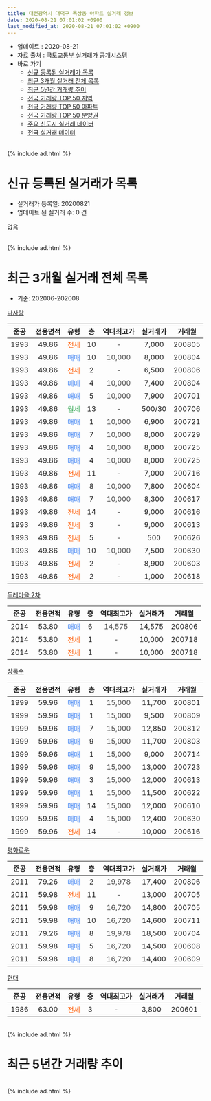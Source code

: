 ```yaml
---
title: 대전광역시 대덕구 목상동 아파트 실거래 정보
date: 2020-08-21 07:01:02 +0900
last_modified_at: 2020-08-21 07:01:02 +0900
---
```


* 업데이트 : 2020-08-21
* 자료 출처 : [국토교통부 실거래가 공개시스템](http://rt.molit.go.kr)
* 바로 가기
    * [신규 등록된 실거래가 목록](#신규-등록된-실거래가-목록)
    * [최근 3개월 실거래 전체 목록](#최근-3개월-실거래-전체-목록)
    * [최근 5년간 거래량 추이](#최근-5년간-거래량-추이)
    * [전국 거래량 TOP 50 지역](https://inasie.github.io/apt-trade-info/최근-3개월-전국에서-가장-거래가-많이-발생한-지역)
    * [전국 거래량 TOP 50 아파트](https://inasie.github.io/apt-trade-info/최근-3개월-전국에서-가장-거래가-많이-발생한-아파트)
    * [전국 거래량 TOP 50 분양권](https://inasie.github.io/apt-trade-info/최근-3개월-전국에서-가장-거래가-많이-발생한-분양권)
    * [주요 신도시 실거래 데이터](https://inasie.github.io/apt-trade-info/주요-신도시)
    * [전국 실거래 데이터](https://inasie.github.io/apt-trade-info/전국)
<br>
{% include ad.html %}
<br>

# 신규 등록된 실거래가 목록
* 실거래가 등록일: 20200821
* 업데이트 된 실거래 수: 0 건

없음

<br>
{% include ad.html %}
<br>

# 최근 3개월 실거래 전체 목록
* 기준: 202006-202008


[다사랑](https://search.naver.com/search.naver?query=%EB%8C%80%EC%A0%84%EA%B4%91%EC%97%AD%EC%8B%9C+%EB%8C%80%EB%8D%95%EA%B5%AC+%EB%AA%A9%EC%83%81%EB%8F%99+%EB%8B%A4%EC%82%AC%EB%9E%91)

|준공|전용면적|유형|층|역대최고가|실거래가|거래월|
|:---:|:---:|:---:|:---:|:---:|:---:|:---:|
|1993|49.86|<span style="color:#ff5a00">전세</span>|10|<span style="color:#444444">-</span>|7,000|200805|
|1993|49.86|<span style="color:#4285f3">매매</span>|10|<span style="color:#444444">10,000</span>|8,000|200804|
|1993|49.86|<span style="color:#ff5a00">전세</span>|2|<span style="color:#444444">-</span>|6,500|200806|
|1993|49.86|<span style="color:#4285f3">매매</span>|4|<span style="color:#444444">10,000</span>|7,400|200804|
|1993|49.86|<span style="color:#4285f3">매매</span>|5|<span style="color:#444444">10,000</span>|7,900|200701|
|1993|49.86|<span style="color:#34a853">월세</span>|13|<span style="color:#444444">-</span>|500/30|200706|
|1993|49.86|<span style="color:#4285f3">매매</span>|1|<span style="color:#444444">10,000</span>|6,900|200721|
|1993|49.86|<span style="color:#4285f3">매매</span>|7|<span style="color:#444444">10,000</span>|8,000|200729|
|1993|49.86|<span style="color:#4285f3">매매</span>|4|<span style="color:#444444">10,000</span>|8,000|200725|
|1993|49.86|<span style="color:#4285f3">매매</span>|4|<span style="color:#444444">10,000</span>|8,000|200725|
|1993|49.86|<span style="color:#ff5a00">전세</span>|11|<span style="color:#444444">-</span>|7,000|200716|
|1993|49.86|<span style="color:#4285f3">매매</span>|8|<span style="color:#444444">10,000</span>|7,800|200604|
|1993|49.86|<span style="color:#4285f3">매매</span>|7|<span style="color:#444444">10,000</span>|8,300|200617|
|1993|49.86|<span style="color:#ff5a00">전세</span>|14|<span style="color:#444444">-</span>|9,000|200616|
|1993|49.86|<span style="color:#ff5a00">전세</span>|3|<span style="color:#444444">-</span>|9,000|200613|
|1993|49.86|<span style="color:#ff5a00">전세</span>|5|<span style="color:#444444">-</span>|500|200626|
|1993|49.86|<span style="color:#4285f3">매매</span>|10|<span style="color:#444444">10,000</span>|7,500|200630|
|1993|49.86|<span style="color:#ff5a00">전세</span>|2|<span style="color:#444444">-</span>|8,900|200603|
|1993|49.86|<span style="color:#ff5a00">전세</span>|2|<span style="color:#444444">-</span>|1,000|200618|

[두레마을 2차](https://search.naver.com/search.naver?query=%EB%8C%80%EC%A0%84%EA%B4%91%EC%97%AD%EC%8B%9C+%EB%8C%80%EB%8D%95%EA%B5%AC+%EB%AA%A9%EC%83%81%EB%8F%99+%EB%91%90%EB%A0%88%EB%A7%88%EC%9D%84+2%EC%B0%A8)

|준공|전용면적|유형|층|역대최고가|실거래가|거래월|
|:---:|:---:|:---:|:---:|:---:|:---:|:---:|
|2014|53.80|<span style="color:#4285f3">매매</span>|6|<span style="color:#444444">14,575</span>|14,575|200806|
|2014|53.80|<span style="color:#ff5a00">전세</span>|1|<span style="color:#444444">-</span>|10,000|200718|
|2014|53.80|<span style="color:#ff5a00">전세</span>|1|<span style="color:#444444">-</span>|10,000|200718|

[상록수](https://search.naver.com/search.naver?query=%EB%8C%80%EC%A0%84%EA%B4%91%EC%97%AD%EC%8B%9C+%EB%8C%80%EB%8D%95%EA%B5%AC+%EB%AA%A9%EC%83%81%EB%8F%99+%EC%83%81%EB%A1%9D%EC%88%98)

|준공|전용면적|유형|층|역대최고가|실거래가|거래월|
|:---:|:---:|:---:|:---:|:---:|:---:|:---:|
|1999|59.96|<span style="color:#4285f3">매매</span>|1|<span style="color:#444444">15,000</span>|11,700|200801|
|1999|59.96|<span style="color:#4285f3">매매</span>|1|<span style="color:#444444">15,000</span>|9,500|200809|
|1999|59.96|<span style="color:#4285f3">매매</span>|7|<span style="color:#444444">15,000</span>|12,850|200812|
|1999|59.96|<span style="color:#4285f3">매매</span>|9|<span style="color:#444444">15,000</span>|11,700|200803|
|1999|59.96|<span style="color:#4285f3">매매</span>|1|<span style="color:#444444">15,000</span>|9,000|200714|
|1999|59.96|<span style="color:#4285f3">매매</span>|9|<span style="color:#444444">15,000</span>|13,000|200723|
|1999|59.96|<span style="color:#4285f3">매매</span>|3|<span style="color:#444444">15,000</span>|12,000|200613|
|1999|59.96|<span style="color:#4285f3">매매</span>|1|<span style="color:#444444">15,000</span>|11,500|200622|
|1999|59.96|<span style="color:#4285f3">매매</span>|14|<span style="color:#444444">15,000</span>|12,000|200610|
|1999|59.96|<span style="color:#4285f3">매매</span>|4|<span style="color:#444444">15,000</span>|12,400|200630|
|1999|59.96|<span style="color:#ff5a00">전세</span>|14|<span style="color:#444444">-</span>|10,000|200616|

[평화로운](https://search.naver.com/search.naver?query=%EB%8C%80%EC%A0%84%EA%B4%91%EC%97%AD%EC%8B%9C+%EB%8C%80%EB%8D%95%EA%B5%AC+%EB%AA%A9%EC%83%81%EB%8F%99+%ED%8F%89%ED%99%94%EB%A1%9C%EC%9A%B4)

|준공|전용면적|유형|층|역대최고가|실거래가|거래월|
|:---:|:---:|:---:|:---:|:---:|:---:|:---:|
|2011|79.26|<span style="color:#4285f3">매매</span>|2|<span style="color:#444444">19,978</span>|17,400|200806|
|2011|59.98|<span style="color:#ff5a00">전세</span>|11|<span style="color:#444444">-</span>|13,000|200705|
|2011|59.98|<span style="color:#4285f3">매매</span>|9|<span style="color:#444444">16,720</span>|14,800|200705|
|2011|59.98|<span style="color:#4285f3">매매</span>|10|<span style="color:#444444">16,720</span>|14,600|200711|
|2011|79.26|<span style="color:#4285f3">매매</span>|8|<span style="color:#444444">19,978</span>|18,500|200704|
|2011|59.98|<span style="color:#4285f3">매매</span>|5|<span style="color:#444444">16,720</span>|14,500|200608|
|2011|59.98|<span style="color:#4285f3">매매</span>|8|<span style="color:#444444">16,720</span>|14,400|200609|

[현대](https://search.naver.com/search.naver?query=%EB%8C%80%EC%A0%84%EA%B4%91%EC%97%AD%EC%8B%9C+%EB%8C%80%EB%8D%95%EA%B5%AC+%EB%AA%A9%EC%83%81%EB%8F%99+%ED%98%84%EB%8C%80)

|준공|전용면적|유형|층|역대최고가|실거래가|거래월|
|:---:|:---:|:---:|:---:|:---:|:---:|:---:|
|1986|63.00|<span style="color:#ff5a00">전세</span>|3|<span style="color:#444444">-</span>|3,800|200601|


<br>
{% include ad.html %}
<br>

# 최근 5년간 거래량 추이


<div style="width:100%;">
    <canvas id="deal_progress" height="200"></canvas>
</div>

<script>
new Chart(document.getElementById("deal_progress"), {
    type: 'line',
    data: {
        labels: ['201508','201509','201510','201511','201512','201601','201602','201603','201604','201605','201606','201607','201608','201609','201610','201611','201612','201701','201702','201703','201704','201705','201706','201707','201708','201709','201710','201711','201712','201801','201802','201803','201804','201805','201806','201807','201808','201809','201810','201811','201812','201901','201902','201903','201904','201905','201906','201907','201908','201909','201910','201911','201912','202001','202002','202003','202004','202005','202006','202007','202008'],
        datasets: [{
            label: '매매',
            pointRadius: 1,
            data: [7, 3, 15, 11, 11, 10, 7, 5, 9, 3, 9, 5, 5, 5, 12, 11, 1, 6, 22, 12, 7, 12, 17, 4, 6, 9, 15, 6, 7, 5, 5, 7, 3, 4, 3, 0, 2, 2, 4, 7, 4, 6, 2, 5, 5, 7, 3, 7, 3, 4, 10, 12, 7, 6, 9, 15, 12, 14, 9, 10, 8],
            borderColor: "rgba(255, 201, 14, 1)",
            backgroundColor: "rgba(255, 201, 14, 0.5)",
            fill: false,
            lineTension: 0
        },{
            label: '전월세',
            pointRadius: 1,
            data: [7, 3, 6, 6, 4, 9, 8, 14, 5, 8, 6, 4, 4, 4, 8, 7, 7, 5, 12, 7, 6, 3, 7, 2, 7, 6, 4, 8, 3, 2, 7, 18, 4, 5, 8, 1, 5, 7, 6, 7, 4, 17, 8, 6, 7, 6, 7, 6, 4, 6, 8, 5, 2, 6, 0, 8, 5, 14, 7, 5, 2],
            borderColor: "rgba(0, 141, 185, 1)",
            backgroundColor: "rgba(0, 141, 185, 0.5)",
            fill: false,
            lineTension: 0
        }
        ]
    },
    options: {
        responsive: true,
        title: {
            display: false
        },
        tooltips: {
            mode: 'index',
            intersect: false
        },
        hover: {
            mode: 'nearest',
            intersect: true
        },
        scales: {
            xAxes: [{
                display: true,
                scaleLabel: {
                    display: true,
                    labelString: '년/월'
                }
            }],
            yAxes: [{
                display: true,
                ticks: {
                    suggestedMin: 0,
                },
                scaleLabel: {
                    display: true,
                    labelString: '실거래 수'
                }
            }]
        }
    }
});

</script>


<br>
{% include ad.html %}
<br>

